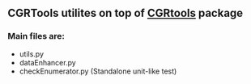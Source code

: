 ## CGRTools utilites on top of [CGRtools](https://github.com/stsouko/CGRtools) package
### Main files are:
 * utils.py
 * dataEnhancer.py
 * checkEnumerator.py (Standalone unit-like test)
